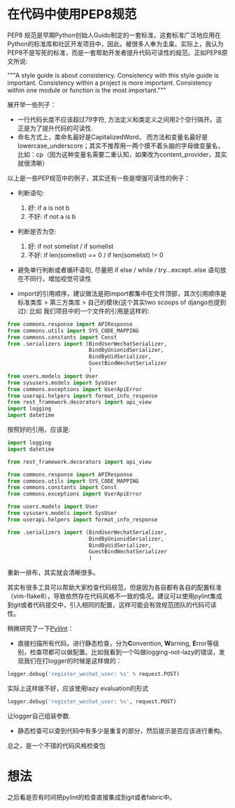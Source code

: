 # 在代码中使用PEP8规范

PEP8 规范是早期Python创始人Guido制定的一套标准，这套标准广泛地应用在Python的标准库和社区开发项目中，因此，被很多人奉为圭臬。实际上，我认为PEP8不是写死的标准，而是一套帮助开发者提升代码可读性的规范。正如PEP8原文所说:

"""A style guide is about consistency. Consistency with this style guide is important. Consistency within a project is more important. Consistency within one module or function is the most important."""

展开举一些列子：

* 一行代码长度不应该超过79字符, 方法定义和类定义之间用2个空行隔开。这正是为了提升代码的可读性.
* 命名方式上，类命名最好是CapitalizedWord， 而方法和变量名最好是lowercase_underscore；其实不推荐用一两个摸不着头脑的字母做变量名，比如：cp（因为这种变量名需要二重认知，如果改为content_provider，其实就很清晰）

以上是一些PEP规范中的例子，其实还有一些是增强可读性的例子：

* 判断语句:
    1. 好:   if a is not b
    2. 不好: if not a is b

* 判断是否为空:
    1. 好:   if not somelist / if somelist
    2. 不好: if len(somelist) == 0 / if len(somelist) != 0

* 避免单行判断或者循环语句, 尽量把 if else / while / try...except..else 语句放在不同行，增加视觉可读性
* import的引用顺序，建议做法是把import都集中在文件顶部，其次引用顺序是 标准类库 > 第三方类库 > 自己的模块(这个其实two scoops of django也提到过):
比如 我们项目中的一个文件的引用是这样的:

```python
from commons.response import APIResponse
from commons.utils import SYS_CODE_MAPPING
from commons.constants import Const
from .serializers import (BindUserWechatSerializer,
                          BindByUnionidSerializer,
                          BindByUidSerializer,
                          GuestBindWechatSerializer
                          )
from users.models import User
from sysusers.models import SysUser
from commons.exceptions import UserApiError
from userapi.helpers import format_info_response
from rest_framework.decorators import api_view
import logging
import datetime
```

按照好的引用，应该是:

```python
import logging
import datetime

from rest_framework.decorators import api_view

from commons.response import APIResponse
from commons.utils import SYS_CODE_MAPPING
from commons.constants import Const
from commons.exceptions import UserApiError

from users.models import User
from sysusers.models import SysUser
from userapi.helpers import format_info_response

from .serializers import (BindUserWechatSerializer,
                          BindByUnionidSerializer,
                          BindByUidSerializer,
                          GuestBindWechatSerializer
                          )
```

重新一排布，其实就会清晰很多。


其实有很多工具可以帮助大家检查代码规范，但是因为各自都有各自的配置标准（vim-flake8），导致依然存在代码风格不一致的情况。建议可以使用pylint集成到git或者代码提交中，引入相同的配置，这样可能会有效规范团队的代码可读性。

稍微研究了一下[Pylilnt](http://www.pylint.org/)：
* 直接扫描所有代码，进行静态检查，分为**C**onvention, **W**arning, **E**rror等级别，检查项都可以做配置。比如我看到一个叫做logging-not-lazy的错误，发现我们在打logger的时候是这样做的：

```python
logger.debug('register_wechat_user: %s' % request.POST)
```
实际上这样做不好，应该使用lazy evaluation的形式

```python
logger.debug('register_wechat_user: %s', request.POST)
```

让logger自己组装参数.

* 静态检查可以查到代码中有多少是重复的部分，然后提示是否应该进行重构。

总之，是一个不错的代码风格检查包
# 想法
之后看是否有时间把pylint的检查直接集成到git或者fabric中。



